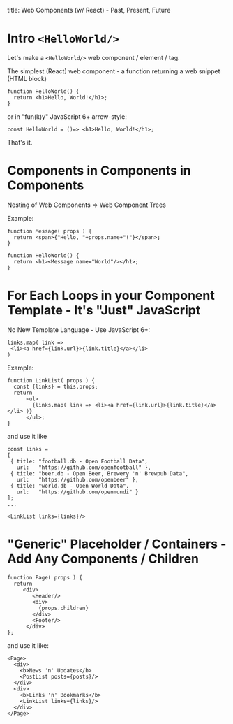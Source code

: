 title: Web Components (w/ React) - Past, Present, Future





# Intro `<HelloWorld/>`

Let's make a `<HelloWorld/>` web component / element / tag.


The simplest (React) web component - 
a function returning a web snippet (HTML block)

```
function HelloWorld() {
  return <h1>Hello, World!</h1>;
}
```

or in "fun(k)y" JavaScript 6+ arrow-style:

```
const HelloWorld = ()=> <h1>Hello, World!</h1>;
```

That's it.



# Components in Components in Components

Nesting of Web Components => Web Component Trees

Example:

```
function Message( props ) {
  return <span>{"Hello, "+props.name+"!"}</span>;
}

function HelloWorld() {
  return <h1><Message name="World"/></h1>;
}
```


# For Each Loops in your Component Template - It's "Just" JavaScript 

No New Template Language - Use JavaScript 6+:

```
links.map( link => 
 <li><a href={link.url}>{link.title}</a></li> 
)
```

Example:

```
function LinkList( props ) {
  const {links} = this.props;
  return 
      <ul>
        {links.map( link => <li><a href={link.url}>{link.title}</a></li> )}
      </ul>;   
}
```

and use it like

```
const links =
[
 { title: "football.db - Open Football Data",
   url:   "https://github.com/openfootball" },
 { title: "beer.db - Open Beer, Brewery 'n' Brewpub Data",
   url:   "https://github.com/openbeer" },
 { title: "world.db - Open World Data",
   url:   "https://github.com/openmundi" }
];
...

<LinkList links={links}/>
```


# "Generic" Placeholder / Containers - Add Any Components / Children

```
function Page( props ) {
  return 
     <div>
        <Header/>
        <div>
          {props.children}
        </div>
        <Footer/>
      </div>
};
```

and use it like:

```
<Page>
  <div>
    <b>News 'n' Updates</b>
    <PostList posts={posts}/>
  </div>
  <div>
    <b>Links 'n' Bookmarks</b>
    <LinkList links={links}/>
  </div>  
</Page>
```








